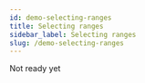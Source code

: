 ```yaml
---
id: demo-selecting-ranges
title: Selecting ranges
sidebar_label: Selecting ranges
slug: /demo-selecting-ranges
---
```


Not ready yet
